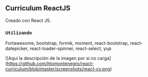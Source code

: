 ## Curriculum ReactJS

Creado con React JS.

### `Utilizando`

Fortawesome,
bootstrap,
formik,
moment,
react-bootstrap,
react-datepicker,
react-loader-spinner,
react-select,
yup

![Aquí la descripción de la imagen por si no carga]
(https://github.com/htomontenegro/react-curriculum/blob/master/screenshots/react-cv.png)